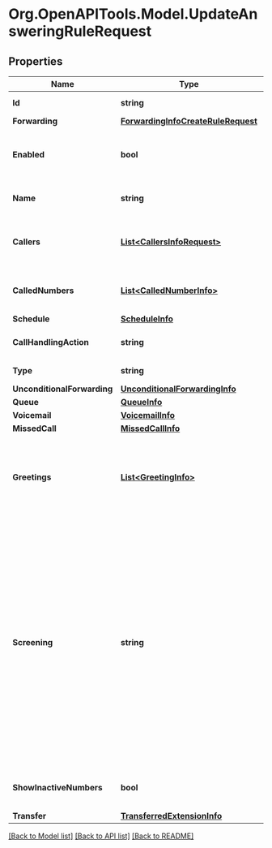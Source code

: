 
# Org.OpenAPITools.Model.UpdateAnsweringRuleRequest

## Properties

Name | Type | Description | Notes
------------ | ------------- | ------------- | -------------
**Id** | **string** | Identifier of an answering rule | [optional] 
**Forwarding** | [**ForwardingInfoCreateRuleRequest**](ForwardingInfoCreateRuleRequest.md) |  | [optional] 
**Enabled** | **bool** | Specifies if the rule is active or inactive. The default value is &#39;True&#39; | [optional] 
**Name** | **string** | Name of an answering rule specified by user | [optional] 
**Callers** | [**List&lt;CallersInfoRequest&gt;**](CallersInfoRequest.md) | Answering rule will be applied when calls are received from the specified caller(s) | [optional] 
**CalledNumbers** | [**List&lt;CalledNumberInfo&gt;**](CalledNumberInfo.md) | Answering rules are applied when calling to selected number(s) | [optional] 
**Schedule** | [**ScheduleInfo**](ScheduleInfo.md) |  | [optional] 
**CallHandlingAction** | **string** | Specifies how incoming calls are forwarded | [optional] 
**Type** | **string** | Type of an answering rule | [optional] 
**UnconditionalForwarding** | [**UnconditionalForwardingInfo**](UnconditionalForwardingInfo.md) |  | [optional] 
**Queue** | [**QueueInfo**](QueueInfo.md) |  | [optional] 
**Voicemail** | [**VoicemailInfo**](VoicemailInfo.md) |  | [optional] 
**MissedCall** | [**MissedCallInfo**](MissedCallInfo.md) |  | [optional] 
**Greetings** | [**List&lt;GreetingInfo&gt;**](GreetingInfo.md) | Greetings applied for an answering rule; only predefined greetings can be applied, see Dictionary Greeting List | [optional] 
**Screening** | **string** | Call screening status. &#39;Off&#39; - no call screening; &#39;NoCallerId&#39; - if caller ID is missing, then callers are asked to say their name before connecting; &#39;UnknownCallerId&#39; - if caller ID is not in contact list, then callers are asked to say their name before connecting; &#39;Always&#39; - the callers are always asked to say their name before connecting. The default value is &#39;Off&#39; | [optional] 
**ShowInactiveNumbers** | **bool** | Indicates whether inactive numbers should be returned or not | [optional] 
**Transfer** | [**TransferredExtensionInfo**](TransferredExtensionInfo.md) |  | [optional] 

[[Back to Model list]](../README.md#documentation-for-models)
[[Back to API list]](../README.md#documentation-for-api-endpoints)
[[Back to README]](../README.md)

